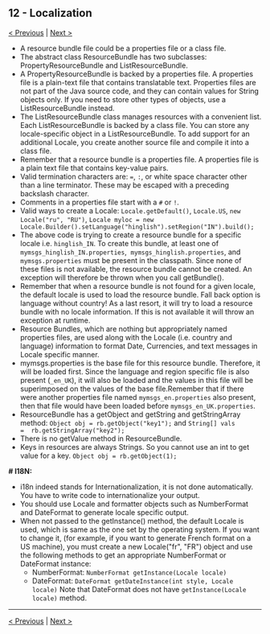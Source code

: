 ## 12 - Localization

[< Previous](./11-concurrency.md) | [Next >](14-not-in-syllabus.md)

- A resource bundle file could be a properties file or a class file.
- The abstract class ResourceBundle has two subclasses: PropertyResourceBundle and ListResourceBundle.  
- A PropertyResourceBundle is backed by a properties file. A properties file is a plain-text file that contains 
translatable text. Properties files are not part of the Java source code, and they can contain values for String 
objects only. If you need to store other types of objects, use a ListResourceBundle instead.  
- The ListResourceBundle class manages resources with a convenient list. Each ListResourceBundle is backed by a class 
file. You can store any locale-specific object in a ListResourceBundle. To add support for an additional Locale, you 
create another source file and compile it into a class file.
- Remember that a resource bundle is a properties file. A properties file is a plain text file that contains key-value pairs.
- Valid termination characters are: `=`, `:`, or white space character other than a line terminator. These may be escaped
with a preceding backslash character.
- Comments in a properties file start with a `#` or `!`.
- Valid ways to create a Locale: `Locale.getDefault()`, `Locale.US`, `new Locale("ru", "RU")`, 
`Locale myloc = new Locale.Builder().setLanguage("hinglish").setRegion("IN").build();`
- The above code is trying to create a resource bundle for a specific locale i.e. `hinglish_IN`. To create this bundle, 
at least one of `mymsgs_hinglish_IN.properties`,  `mymsgs_hinglish.properties`, and `mymsgs.properties` must be present in 
the classpath. Since none of these files is not available, the resource bundle cannot be created. An exception will 
therefore be thrown when you call getBundle().
- Remember that when a resource bundle is not found for a given locale, the default locale is used to load the resource 
bundle. Fall back option is language without country! As a last resort, it will try to load a resource bundle with no 
locale information. If this is not available it will throw an exception at runtime.
- Resource Bundles, which are nothing but appropriately named properties files, are used along with the Locale (i.e. 
country and language) information to format Date, Currencies, and text messages in Locale specific manner.
- mymsgs.properties is the base file for this resource bundle. Therefore, it will be loaded first. Since the language 
and region specific file is also present (`_en_UK`), it will also be loaded and the values in this file will be 
superimposed on the values of the base file.Remember that if there were another properties file named 
`mymsgs_en.properties` also present, then that file would have been loaded before `mymsgs_en_UK.properties`.
- ResourceBundle has a getObject and getString and getStringArray method: `Object obj = rb.getObject("key1");` and 
`String[] vals =  rb.getStringArray("key2");`
- There is no getValue method in ResourceBundle.
- Keys in resources are always Strings. So you cannot use an int to get value for a key. `Object obj = rb.getObject(1);`

**# I18N:**

-  i18n indeed stands for Internationalization, it is not done automatically. You have to write code to 
internationalize your output.
- You should use Locale and formatter objects such as NumberFormat and DateFormat to generate locale specific output.
- When not passed to the getInstance() method, the default Locale is used, which is same as the one set by the operating 
system. If you want to change it, (for example, if you want to generate French format on a US machine), you must create 
a new Locale("fr", "FR") object and use the following methods to get an appropriate NumberFormat or DateFormat instance:
    - NumberFormat: `NumberFormat getInstance(Locale locale)` 
    - DateFormat: `DateFormat getDateInstance(int style, Locale locale)` Note that DateFormat does not have 
    `getInstance(Locale locale)` method.

---
[< Previous](./11-concurrency.md) | [Next >](14-not-in-syllabus.md)
